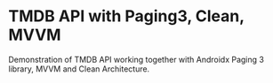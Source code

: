 # TMDB API with Paging3, Clean, MVVM

Demonstration of TMDB API working together with Androidx Paging 3 library, MVVM and Clean Architecture.
